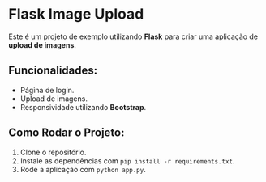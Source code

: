 # Flask Image Upload

Este é um projeto de exemplo utilizando **Flask** para criar uma aplicação de **upload de imagens**.

## Funcionalidades:
- Página de login.
- Upload de imagens.
- Responsividade utilizando **Bootstrap**.

## Como Rodar o Projeto:
1. Clone o repositório.
2. Instale as dependências com `pip install -r requirements.txt`.
3. Rode a aplicação com `python app.py`.
